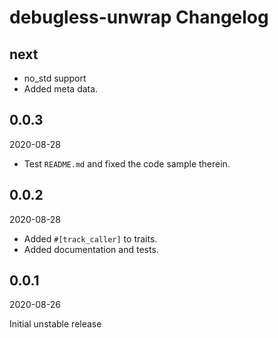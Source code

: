 # debugless-unwrap Changelog

## next

- no_std support
- Added meta data.

## 0.0.3

2020-08-28

- Test `README.md` and fixed the code sample therein.

## 0.0.2

2020-08-28

- Added `#[track_caller]` to traits.
- Added documentation and tests.

## 0.0.1

2020-08-26

Initial unstable release
